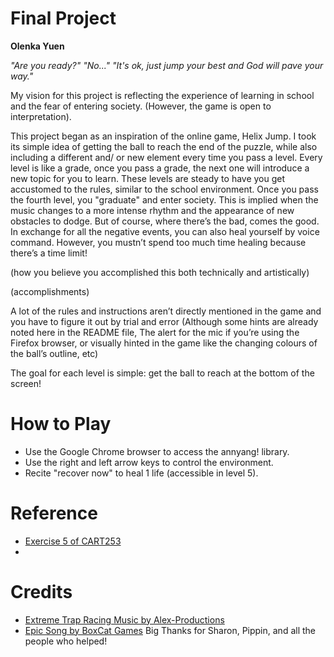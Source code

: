 # Final Project

**Olenka Yuen**

*"Are you ready?"*
*"No..."*
*"It's ok, just jump your best and God will pave your way."*

My vision for this project is reflecting the experience of learning in school and the fear of entering society. (However, the game is open to interpretation).

This project began as an inspiration of the online game, Helix Jump. I took its simple idea of getting the ball to reach the end of the puzzle, while also including a different and/ or new element every time you pass a level. Every level is like a grade, once you pass a grade, the next one will introduce a new topic for you to learn. These levels are steady to have you get accustomed to the rules, similar to the school environment. Once you pass the fourth level, you "graduate" and enter society. This is implied when the music changes to a more intense rhythm and the appearance of new obstacles to dodge. But of course, where there’s the bad, comes the good. In exchange for all the negative events, you can also heal yourself by voice command. However, you mustn’t spend too much time healing because there’s a time limit!

(how you believe you accomplished this both technically and artistically)

(accomplishments)

A lot of the rules and instructions aren’t directly mentioned in the game and you have to figure it out by trial and error  (Although some hints are already noted here in the README file, The alert for the mic if you’re using the Firefox browser, or visually hinted in the game like the changing colours of the ball’s outline, etc)


The goal for each level is simple: get the ball to reach at the bottom of the screen!

# How to Play
- Use the Google Chrome browser to access the annyang! library.
- Use the right and left arrow keys to control the environment.
- Recite "recover now" to heal 1 life (accessible in level 5).

# Reference
- [Exercise 5 of CART253](https://github.com/Doumeki21/CART253/blob/main/exercises/05-juggle-garden/js/Ball.js)
-

# Credits
- [Extreme Trap Racing Music by Alex-Productions](https://www.youtube.com/channel/UCx0_M61F81Nfb-BRXE-SeVA)
- [Epic Song by BoxCat Games](https://freemusicarchive.org/music/BoxCat_Games)
Big Thanks for Sharon, Pippin, and all the people who helped!
